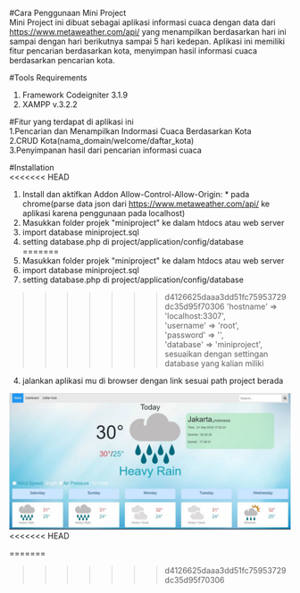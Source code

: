 #Cara Penggunaan Mini Project<br>
Mini Project ini dibuat sebagai aplikasi informasi cuaca dengan data dari https://www.metaweather.com/api/ yang menampilkan berdasarkan hari ini sampai dengan hari berikutnya sampai 5 hari kedepan. Aplikasi ini memiliki fitur pencarian berdasarkan kota, menyimpan hasil informasi cuaca berdasarkan pencarian kota.

#Tools Requirements<br> 
1. Framework Codeigniter 3.1.9
2. XAMPP v.3.2.2

#Fitur yang terdapat di aplikasi ini<br>
1.Pencarian dan Menampilkan Indormasi Cuaca Berdasarkan Kota<br>
2.CRUD Kota(nama_domain/welcome/daftar_kota)<br>
3.Penyimpanan hasil dari pencarian informasi cuaca<br>

#Installation<br>
<<<<<<< HEAD
1. Install dan aktifkan Addon Allow-Control-Allow-Origin: * pada chrome(parse data json dari https://www.metaweather.com/api/ ke aplikasi karena penggunaan pada localhost)
2. Masukkan folder projek "miniproject" ke dalam htdocs atau web server
3. import database miniproject.sql
4. setting database.php di project/application/config/database<br>
=======
1. Masukkan folder projek "miniproject" ke dalam htdocs atau web server
2. import database miniproject.sql
3. setting database.php di project/application/config/database<br>
>>>>>>> d4126625daaa3dd51fc75953729dc35d95f70306
	'hostname' => 'localhost:3307',<br>
	'username' => 'root',<br>
	'password' => '',<br>
	'database' => 'miniproject', <br>
sesuaikan dengan settingan database yang kalian miliki
4. jalankan aplikasi mu di browser dengan link sesuai path project berada

<img src="https://raw.githubusercontent.com/ridwanfarizki/miniproject/master/tampilan1.JPG" style="max-width:100%;">
<<<<<<< HEAD

=======
>>>>>>> d4126625daaa3dd51fc75953729dc35d95f70306
